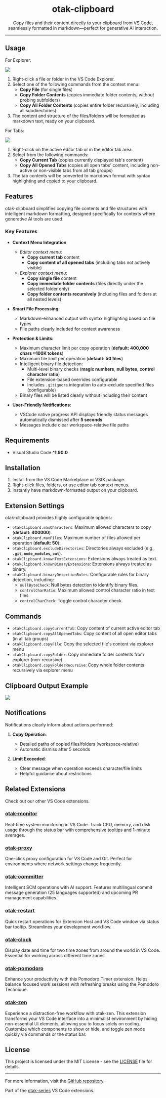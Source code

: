 <p align="center">
  <h1 align="center">otak-clipboard</h1>
  <p align="center">
    Copy files and their content directly to your clipboard from VS Code, seamlessly formatted in markdown—perfect for generative AI interaction.
  </p>
</p>

---

## Usage

For Explorer:

![](images\copy-folder-contents.png)

1. Right-click a file or folder in the VS Code Explorer.
2. Select one of the following commands from the context menu:
   - **Copy File** (for single files)
   - **Copy Folder Contents** (copies immediate folder contents, without probing subfolders)
   - **Copy All Folder Contents** (copies entire folder recursively, including all subdirectories)
3. The content and structure of the files/folders will be formatted as markdown text, ready on your clipboard.

For Tabs:

![](images\copy-all-opened-tabs.png)

1. Right-click on the active editor tab or in the editor tab area.
2. Select from the following commands:
   - **Copy Current Tab** (copies currently displayed tab's content)
   - **Copy All Opened Tabs** (copies all open tabs' content, including non-active or non-visible tabs from all tab groups)
3. The tab contents will be converted to markdown format with syntax highlighting and copied to your clipboard.

## Features  

otak-clipboard simplifies copying file contents and file structures with intelligent markdown formatting, designed specifically for contexts where generative AI tools are used.

### Key Features  

- **Context Menu Integration**:
  - *Editor context menu*:
    - **Copy current tab** content  
    - **Copy content of all opened tabs** (including tabs not actively visible)
  - *Explorer context menu*:
    - **Copy single file** content  
    - **Copy immediate folder contents** (files directly under the selected folder only)  
    - **Copy folder contents recursively** (including files and folders at all nested levels)

- **Smart File Processing**:
  - Markdown-enhanced output with syntax highlighting based on file types  
  - File paths clearly included for context awareness  

- **Protection & Limits**:
  - Maximum character limit per copy operation (**default: 400,000 chars ≈100K tokens**)  
  - Maximum file limit per operation (**default: 50 files**)  
  - Intelligent binary file detection:
      - Multi-level binary checks (**magic numbers**, **null bytes**, **control character ratio**)  
      - File extension-based overrides configurable  
      - Includes `.gitignore` integration to auto-exclude specified files (configurable)  
  - Binary files will be listed clearly without including their content

- **User-Friendly Notifications**:
  - VSCode native progress API displays friendly status messages automatically dismissed after **5 seconds**  
  - Messages include clear workspace-relative file paths  

## Requirements  

- Visual Studio Code **^1.90.0**

## Installation  

1. Install from the VS Code Marketplace or VSIX package.
2. Right-click files, folders, or use editor tab context menus.
3. Instantly have markdown-formatted output on your clipboard.

## Extension Settings  

otak-clipboard provides highly configurable options:

- `otakClipboard.maxCharacters`: Maximum allowed characters to copy (**default: 400000**).
- `otakClipboard.maxFiles`: Maximum number of files allowed per operation (**default: 50**).
- `otakClipboard.excludeDirectories`: Directories always excluded (e.g., **`.git`, `node_modules`, `out`**).
- `otakClipboard.knownTextExtensions`: Extensions always treated as text.
- `otakClipboard.knownBinaryExtensions`: Extensions always treated as binary.
- `otakClipboard.binaryDetectionRules`: Configurable rules for binary detection, including:
  - `nullByteCheck`: Null bytes detection to identify binary files.
  - `controlCharRatio`: Maximum allowed control character ratio in text files.
  - `controlCharCheck`: Toggle control character check.

## Commands  

- `otakClipboard.copyCurrentTab`: Copy content of current active editor tab  
- `otakClipboard.copyAllOpenedTabs`: Copy content of all open editor tabs (in all tab groups)  
- `otakClipboard.copyFile`: Copy the selected file's content via explorer menu  
- `otakClipboard.copyFolder`: Copy immediate folder contents from explorer (non-recursive)  
- `otakClipboard.copyFolderRecursive`: Copy whole folder contents recursively via explorer menu  

## Clipboard Output Example

![](images\otak-clipboard.png)

## Notifications  

Notifications clearly inform about actions performed:

1. **Copy Operation**:
    - Detailed paths of copied files/folders (workspace-relative)
    - Automatic dismiss after 5 seconds

2. **Limit Exceeded**:
    - Clear message when operation exceeds character/file limits
    - Helpful guidance about restrictions  

## Related Extensions
Check out our other VS Code extensions.

### [otak-monitor](https://marketplace.visualstudio.com/items?itemName=odangoo.otak-monitor)
Real-time system monitoring in VS Code. Track CPU, memory, and disk usage through the status bar with comprehensive tooltips and 1-minute averages.

### [otak-proxy](https://marketplace.visualstudio.com/items?itemName=odangoo.otak-proxy)
One-click proxy configuration for VS Code and Git. Perfect for environments where network settings change frequently.

### [otak-committer](https://marketplace.visualstudio.com/items?itemName=odangoo.otak-committer)
Intelligent SCM operations with AI support. Features multilingual commit message generation (25 languages supported) and upcoming PR management capabilities.

### [otak-restart](https://marketplace.visualstudio.com/items?itemName=odangoo.otak-restart)
Quick restart operations for Extension Host and VS Code window via status bar tooltip. Streamlines your development workflow.

### [otak-clock](https://marketplace.visualstudio.com/items?itemName=odangoo.otak-clock)
Display date and time for two time zones from around the world in VS Code. Essential for working across different time zones.

### [otak-pomodoro](https://marketplace.visualstudio.com/items?itemName=odangoo.otak-pomodoro)
Enhance your productivity with this Pomodoro Timer extension. Helps balance focused work sessions with refreshing breaks using the Pomodoro Technique.

### [otak-zen](https://marketplace.visualstudio.com/items?itemName=odangoo.otak-zen)
Experience a distraction-free workflow with otak-zen. This extension transforms your VS Code interface into a minimalist environment by hiding non-essential UI elements, allowing you to focus solely on coding. Customize which components to show or hide, and toggle zen mode quickly via commands or the status bar.

## License

This project is licensed under the MIT License - see the [LICENSE](LICENSE) file for details.

---

For more information, visit the [GitHub repository](https://github.com/tsuyoshi-otake/otak-clipboard).

Part of the [otak-series](https://marketplace.visualstudio.com/search?term=otak&target=VSCode) VS Code extensions.